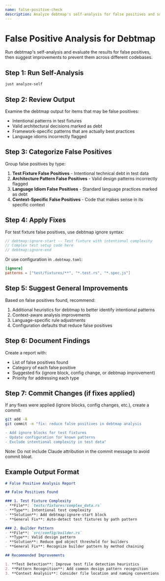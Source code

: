 ```yaml
---
name: false-positive-check
description: Analyze debtmap's self-analysis for false positives and suggest improvements
---
```


# False Positive Analysis for Debtmap

Run debtmap's self-analysis and evaluate the results for false positives, then suggest improvements to prevent them across different codebases.

## Step 1: Run Self-Analysis

```bash
just analyze-self
```

## Step 2: Review Output

Examine the debtmap output for items that may be false positives:
- Intentional patterns in test fixtures
- Valid architectural decisions marked as debt
- Framework-specific patterns that are actually best practices
- Language idioms incorrectly flagged

## Step 3: Categorize False Positives

Group false positives by type:
1. **Test Fixture False Positives** - Intentional technical debt in test data
2. **Architecture Pattern False Positives** - Valid design patterns incorrectly flagged
3. **Language Idiom False Positives** - Standard language practices marked as debt
4. **Context-Specific False Positives** - Code that makes sense in its specific context

## Step 4: Apply Fixes

For test fixture false positives, use debtmap ignore syntax:

```rust
// debtmap:ignore-start -- Test fixture with intentional complexity
// Complex test setup code here
// debtmap:ignore-end
```

Or use configuration in `.debtmap.toml`:
```toml
[ignore]
patterns = ["test/fixtures/**", "*.test.rs", "*.spec.js"]
```

## Step 5: Suggest General Improvements

Based on false positives found, recommend:
1. Additional heuristics for debtmap to better identify intentional patterns
2. Context-aware analysis improvements
3. Language-specific rule adjustments
4. Configuration defaults that reduce false positives

## Step 6: Document Findings

Create a report with:
- List of false positives found
- Category of each false positive
- Suggested fix (ignore block, config change, or debtmap improvement)
- Priority for addressing each type

## Step 7: Commit Changes (if fixes applied)

If any fixes were applied (ignore blocks, config changes, etc.), create a commit:

```bash
git add -A
git commit -m "fix: reduce false positives in debtmap analysis

- Add ignore blocks for test fixtures
- Update configuration for known patterns
- Exclude intentional complexity in test data"
```

Note: Do not include Claude attribution in the commit message to avoid commit bloat.

## Example Output Format

```markdown
# False Positive Analysis Report

## False Positives Found

### 1. Test Fixture Complexity
- **File**: `tests/fixtures/complex_data.rs`
- **Type**: Intentional test complexity
- **Solution**: Add debtmap:ignore-start block
- **General Fix**: Auto-detect test fixtures by path pattern

### 2. Builder Pattern
- **File**: `src/config/builder.rs`
- **Type**: Valid design pattern
- **Solution**: Reduce god object threshold for builders
- **General Fix**: Recognize builder pattern by method chaining

## Recommended Improvements

1. **Test Detection**: Improve test file detection heuristics
2. **Pattern Recognition**: Add common design pattern recognition
3. **Context Analysis**: Consider file location and naming conventions
```